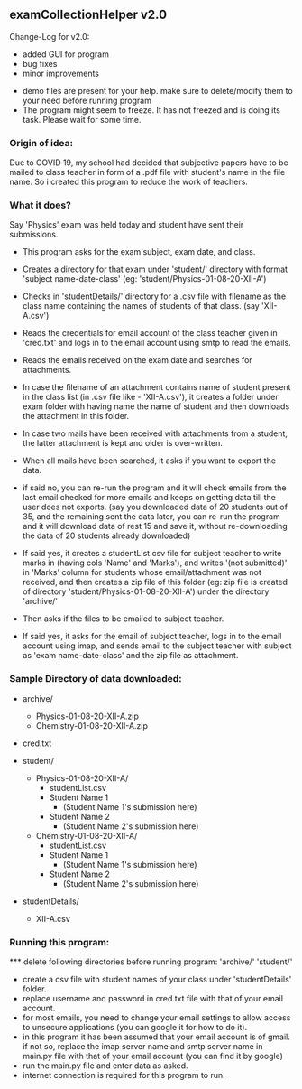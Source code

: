 ## examCollectionHelper v2.0

Change-Log for v2.0:
- added GUI for program
- bug fixes
- minor improvements

* demo files are present for your help. make sure to delete/modify them to your need before running program
* The program might seem to freeze. It has not freezed and is doing its task. Please wait for some time.

### Origin of idea:
Due to COVID 19, my school had decided that subjective papers have to be mailed to class teacher in form of a .pdf file with student's name in the file name.
So i created this program to reduce the work of teachers.

### What it does?
Say 'Physics' exam was held today and student have sent their submissions.

- This program asks for the exam subject, exam date, and class.

- Creates a directory for that exam under 'student/' directory with format 'subject name-date-class' (eg: 'student/Physics-01-08-20-XII-A')

- Checks in 'studentDetails/' directory for a .csv file with filename as the class name containing the names of students of that class. (say 'XII-A.csv')

- Reads the credentials for email account of the class teacher given in 'cred.txt' and logs in to the email account using smtp to read the emails.

- Reads the emails received on the exam date and searches for attachments. 

- In case the filename of an attachment contains name of student present in the class list (in .csv file like - 'XII-A.csv'), it creates a folder under exam folder with having name the name of student and then downloads the attachment in this folder.

- In case two mails have been received with attachments from a student, the latter attachment is kept and older is over-written.

- When all mails have been searched, it asks if you want to export the data.

- if said no, you can re-run the program and it will check emails from the last email checked for more emails and keeps on getting data till the user does not exports. (say you downloaded data of 20 students out of 35, and the remaining sent the data later, you can re-run the program and it will download data of rest 15 and save it, without re-downloading the data of 20 students already downloaded)

- If said yes, it creates a studentList.csv file for subject teacher to write marks in (having cols 'Name' and 'Marks'), and writes '(not submitted)' in 'Marks' column for students whose email/attachment was not received, and then creates a zip file of this folder (eg: zip file is created of directory 'student/Physics-01-08-20-XII-A') under the directory 'archive/'

- Then asks if the files to be emailed to subject teacher.

- If said yes, it asks for the email of subject teacher, logs in to the email account using imap, and sends email to the subject teacher with subject as 'exam name-date-class' and the zip file as attachment.

### Sample Directory of data downloaded:

- archive/
	- Physics-01-08-20-XII-A.zip
	- Chemistry-01-08-20-XII-A.zip

- cred.txt

- student/
	- Physics-01-08-20-XII-A/
		- studentList.csv
		- Student Name 1
			- (Student Name 1's submission here)
		- Student Name 2
			- (Student Name 2's submission here)
	- Chemistry-01-08-20-XII-A/
		- studentList.csv
		- Student Name 1
			- (Student Name 1's submission here)
		- Student Name 2
			- (Student Name 2's submission here)

- studentDetails/
	- XII-A.csv

### Running this program:

*** delete following directories before running program:
'archive/'
'student/'

- create a csv file with student names of your class under 'studentDetails' folder.
- replace username and password in cred.txt file with that of your email account.
- for most emails, you need to change your email settings to allow access to unsecure applications (you can google it for how to do it).
- in this program it has been assumed that your email account is of gmail. if not so, replace the imap server name and smtp server name in main.py file with that of your email account (you can find it by google)
- run the main.py file and enter data as asked.
- internet connection is required for this program to run.
